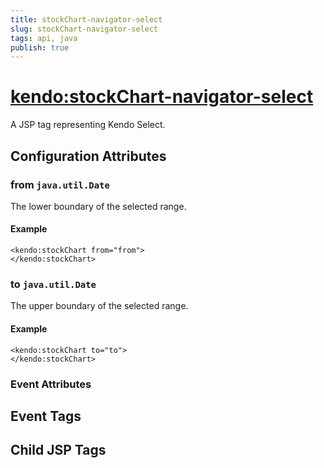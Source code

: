```yaml
---
title: stockChart-navigator-select
slug: stockChart-navigator-select
tags: api, java
publish: true
---
```


# <kendo:stockChart-navigator-select>
A JSP tag representing Kendo Select.

## Configuration Attributes


### from `java.util.Date`

The lower boundary of the selected range.

#### Example
    <kendo:stockChart from="from">
    </kendo:stockChart>



### to `java.util.Date`

The upper boundary of the selected range.

#### Example
    <kendo:stockChart to="to">
    </kendo:stockChart>



### Event Attributes

## Event Tags


## Child JSP Tags

